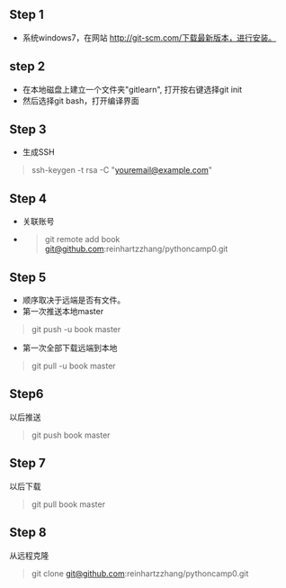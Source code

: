 ## Step 1
 - 系统windows7，在网站 http://git-scm.com/下载最新版本，进行安装。
 
## step 2
 - 在本地磁盘上建立一个文件夹"gitlearn", 打开按右键选择git init
 - 然后选择git bash，打开编译界面
 
## Step 3
 - 生成SSH
> ssh-keygen -t rsa -C "youremail@example.com"
  
## Step 4 
- 关联账号
- > git remote add book git@github.com:reinhartzzhang/pythoncamp0.git
 
## Step 5 
 - 顺序取决于远端是否有文件。
 - 第一次推送本地master
> git push -u book master
 - 第一次全部下载远端到本地
> git pull -u book master
 
## Step6 
 以后推送
> git push book master
 
## Step 7
 以后下载
> git pull book master

## Step 8
 从远程克隆
> git clone git@github.com:reinhartzzhang/pythoncamp0.git
 
